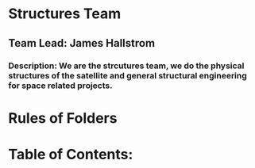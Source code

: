 # Structures Team

## Team Lead: James Hallstrom

### Description: We are the strcutures team, we do the physical structures of the satellite and general structural engineering for space related projects.

# Rules of Folders

# Table of Contents:
